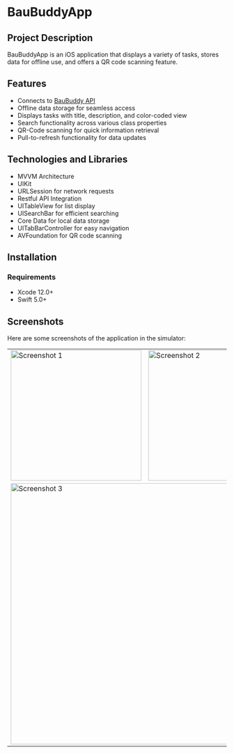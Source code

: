 # BauBuddyApp

## Project Description
BauBuddyApp is an iOS application that displays a variety of tasks, stores data for offline use, and offers a QR code scanning feature.

## Features
- Connects to [BauBuddy API](https://api.baubuddy.de/dev/index.php/v1/tasks/select)
- Offline data storage for seamless access
- Displays tasks with title, description, and color-coded view
- Search functionality across various class properties
- QR-Code scanning for quick information retrieval
- Pull-to-refresh functionality for data updates

## Technologies and Libraries
- MVVM Architecture
- UIKit
- URLSession for network requests
- Restful API Integration
- UITableView for list display
- UISearchBar for efficient searching
- Core Data for local data storage
- UITabBarController for easy navigation
- AVFoundation for QR code scanning

## Installation
### Requirements
- Xcode 12.0+
- Swift 5.0+

## Screenshots
Here are some screenshots of the application in the simulator:

<table>
  <tr>
    <td><img src="https://github.com/ezgiik/BauBuddyApp/assets/128503981/223bff74-0a89-4c5f-8c22-eddef1a63def" alt="Screenshot 1" width="300"/></td>
    <td><img src="https://github.com/ezgiik/BauBuddyApp/assets/128503981/3a3ce857-af9f-430d-8e3d-151085dbdbb9" alt="Screenshot 2" width="300"/></td>
  </tr>
  <tr>
    <td colspan="2"><img src="https://github.com/ezgiik/BauBuddyApp/assets/128503981/92709f2e-6666-4f12-9d89-c6dee3dbd712" alt="Screenshot 3" width="600"/></td>
  </tr>
</table>



